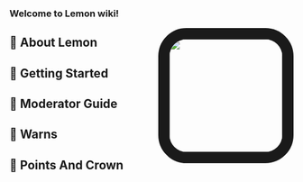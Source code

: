 ### Welcome to **Lemon** wiki!

<img align="right" src="https://images-ext-1.discordapp.net/external/iuBcpTX07RGiJ632CBKiggaA22vGZPEOclZvRcHGPNU/%3Fsize%3D2048/https/cdn.discordapp.com/avatars/807296190499913738/46da123a0514255e4c8ae476c3c3426c.png?width=701&height=701" style="border:20px solid;border-radius:50px;" height="200" width="200">

## 🍋 About Lemon
## 💛 Getting Started
## 🔨 Moderator Guide
## 🛑 Warns
## 👑 Points And Crown 